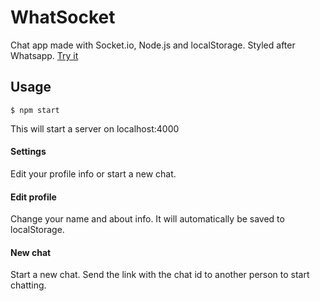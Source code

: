 # WhatSocket

Chat app made with Socket.io, Node.js and localStorage. Styled after Whatsapp. [Try it](https://whatsocket.herokuapp.com)


## Usage

```
$ npm start
```

This will start a server on localhost:4000

#### Settings

Edit your profile info or start a new chat.

#### Edit profile

Change your name and about info. It will automatically be saved to localStorage.

#### New chat

Start a new chat. Send the link with the chat id to another person to start chatting.
